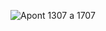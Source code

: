 
![Apont 1307 a 1707](https://user-images.githubusercontent.com/50487445/87949930-0c0b2080-ca7d-11ea-951c-7be6ae447ccf.png)

